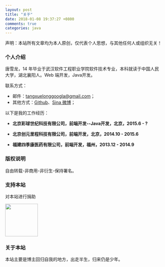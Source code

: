 ```yaml
---
layout: post
title: "关于"
date: 2018-01-08 19:37:27 +0800
comments: true
categories: java 
---
```


声明：本站所有文章均为本人原创，仅代表个人思想，与其他任何人或组织无关！<!-- more -->

### 个人介绍

唐雪龙，14 年毕业于武汉软件工程职业学院软件技术专业，本科就读于中国人民大学，湖北襄阳人。Web 端开发，Java开发。

联系方式：

* 邮件：[tangxuelonggoogla@gmail.com](mailto:tangxuelonggoogla@gmail.com)；
* 其他方式：[Github](https://github.com/tangxuelong)、[Sina 微博](http://weibo.com/678532907)；

以下是我的工作经历：

* **北京彩球世纪科技有限公司，前端开发--Java开发，北京，2015.6 - ?**<br />

* **北京创元里程科技有限公司，前端开发，北京，2014.10 - 2015.6**<br />

* **福建四季康医药有限公司，前端开发，福州，2013.12 - 2014.9**<br />

### 版权说明

自由转载-非商用-非衍生-保持署名。

### 支持本站

对本站进行捐助

<img class="cc-by" src="http://img.blog.csdn.net/20160704114003102" width="105" />

### 关于本站

本站主要是博主回归自我的地方，出走半生，归来仍是少年。
